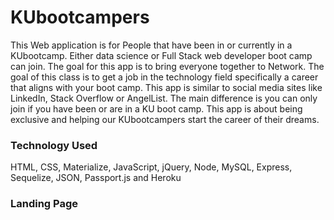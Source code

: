 # KUbootcampers

This Web application is for People that have been in or currently in a KUbootcamp. Either data science or Full Stack web developer boot camp can join.  The goal for this app is to bring everyone together to Network. The goal of this class is to get a job in the technology field specifically a career that aligns with your boot camp.  This app is similar to social media sites like LinkedIn, Stack Overflow or AngelList. The main difference is you can only join if you have been or are in a KU boot camp.  This app is about being exclusive and helping our KUbootcampers start the career of their dreams. 

### Technology Used 

HTML, CSS, Materialize, JavaScript, jQuery, Node, MySQL, Express, Sequelize, JSON, Passport.js and Heroku

### Landing Page


